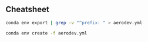 

## Cheatsheet

```bash
conda env export | grep -v "^prefix: " > aerodev.yml
```

```bash
conda env create -f aerodev.yml
```